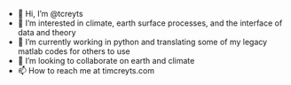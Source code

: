 - 👋 Hi, I’m @tcreyts
- 👀 I’m interested in climate, earth surface processes, and the interface of data and theory 
- 🌱 I’m currently working in python and translating some of my legacy matlab codes for others to use
- 💞️ I’m looking to collaborate on earth and climate 
- 📫 How to reach me at timcreyts.com

<!---
tcreyts/tcreyts is a ✨ special ✨ repository because its `README.md` (this file) appears on your GitHub profile.
You can click the Preview link to take a look at your changes.
--->
